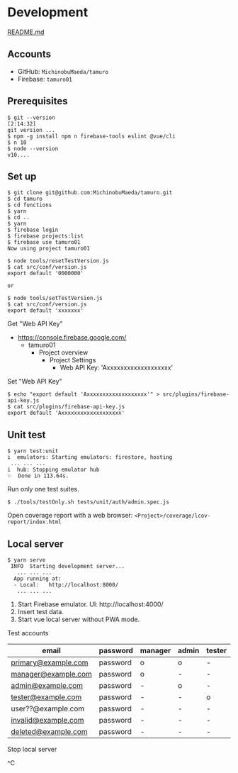 Development
=====

[README.md](../README.md)

## Accounts

- GitHub: ``MichinobuMaeda/tamuro``
- Firebase: ``tamuro01``

## Prerequisites

```
$ git --version                                                                                  [2:14:32]
git version ...
$ npm -g install npm n firebase-tools eslint @vue/cli
$ n 10
$ node --version
v10....
```

## Set up

```
$ git clone git@github.com:MichinobuMaeda/tamuro.git
$ cd tamuro
$ cd functions
$ yarn
$ cd ..
$ yarn
$ firebase login
$ firebase projects:list
$ firebase use tamuro01
Now using project tamuro01

$ node tools/resetTestVersion.js
$ cat src/conf/version.js
export default '0000000'

or

$ node tools/setTestVersion.js
$ cat src/conf/version.js
export default 'xxxxxxx'
```

Get "Web API Key"

- https://console.firebase.google.com/
    - tamuro01
        - Project overview
            - Project Settings
                - Web API Key: 'Axxxxxxxxxxxxxxxxxxx'

Set "Web API Key"

```
$ echo "export default 'Axxxxxxxxxxxxxxxxxxx'" > src/plugins/firebase-api-key.js
$ cat src/plugins/firebase-api-key.js
export default 'Axxxxxxxxxxxxxxxxxxx'
```

## Unit test

```
$ yarn test:unit
i  emulators: Starting emulators: firestore, hosting
 ... ... ...
i  hub: Stopping emulator hub
✨  Done in 113.64s.
```

Run only one test suites.

```
$ ./tools/testOnly.sh tests/unit/auth/admin.spec.js
```

Open coverage report with a web browser: ``<Project>/coverage/lcov-report/index.html``

## Local server

```
$ yarn serve
 INFO  Starting development server...
   ... ... ...
  App running at:
  - Local:   http://localhost:8000/
   ... ... ...
```

1. Start Firebase emulator. UI: http://localhost:4000/
2. Insert test data.
3. Start vue local server without PWA mode.

Test accounts

| email | password | manager | admin | tester | valid | deleted |
| --- | --- | --- | --- | --- | --- | --- |
| primary@example.com | password | o | o | - | o | - |
| manager@example.com | password | o | - | - | o | - |
| admin@example.com | password | - | o | - | o | - |
| tester@example.com | password | - | - | o | o | - |
| user??@example.com | password | - | - | - | o | - |
| invalid@example.com | password | - | - | - | - | - |
| deleted@example.com | password | - | - | - | o | o |


Stop local server

^C
